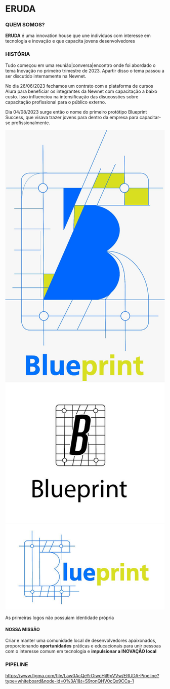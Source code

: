 # ERUDA

### QUEM SOMOS?

**ERUDA** é uma innovation house que une indivíduos com interesse em tecnologia e inovação e que capacita jovens desenvolvedores

### HISTÓRIA

Tudo começou em uma reunião|conversa|encontro onde foi abordado o tema Inovação no primeiro trimestre de 2023. Apartir disso o tema passou a ser discutido internamente na Newnet.

No dia 26/06/2023 fechamos um contrato com a plataforma de cursos Alura para beneficiar os integrantes da Newnet com capacitação a baixo custo. Isso influenciou na intensificação das disucossões sobre capacitação profissional para o público externo.

Dia 04/08/2023 surge então o nome do primeiro protótipo Blueprint Success, que visava trazer jovens para dentro da empresa para capacitar-se profissionalmente.

<div> 
    <img src="bp1.jpeg">
    <img src="bp2.jpeg">
    <img src="bp3.jpeg">
</div>

As primeiras logos não possuiam identidade própria


#### NOSSA MISSÃO

Criar e manter uma comunidade local de desenvolvedores apaixonados, proporcionando **oportunidades** práticas e educacionais para unir pessoas com o interesse comum em tecnologia e **impulsionar a INOVAÇÃO local** 

### PIPELINE

https://www.figma.com/file/Law0AcQeYrOiwcHjl9pVVw/ERUDA-Pipeline?type=whiteboard&node-id=0%3A1&t=S9ronQHV0cQx9CCa-1


